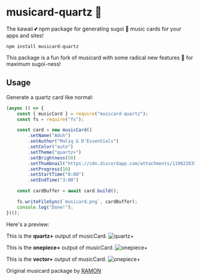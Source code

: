 
# musicard-quartz 🎵

The kawaii 💕 npm package for generating sugoi 🤩 music cards for your apps and sites! 

```
npm install musicard-quartz
```

This package is a fun fork of musicard with some radical new features 🌈 for maximum sugoi-ness!


## Usage

Generate a quartz card like normal:

```js
(async () => {
    const { musicCard } = require("musicard-quartz");
    const fs = require("fs");

    const card = new musicCard()
        .setName("Aduh")
        .setAuthor("Maliq & D'Essentials")
        .setColor("auto")
        .setTheme("quartz+")
        .setBrightness(50)
        .setThumbnail("https://cdn.discordapp.com/attachments/1198220352963219456/1202316791351615548/index.jpg?ex=65cd03c5&is=65ba8ec5&hm=d5229d21023379c157e7e9bfa7d0258e6bcf7d7727a2381d133d51d3498bd3bf&")
        .setProgress(10)
        .setStartTime("0:00")
        .setEndTime("3:00")

    const cardBuffer = await card.build();

    fs.writeFileSync(`musicard.png`, cardBuffer);
    console.log("Done!");
})();
```

Here's a preview:

This is the **quartz+** output of musicCard. 
![quartz+](https://i.imgur.com/Ej0fR2G.png)

This is the **onepiece+** output of musicCard. 
![onepiece+](https://i.imgur.com/W1aKxlA.png)

This is the **vector+** output of musicCard. 
![onepiece+](https://i.imgur.com/Ej0fR2G.png)


Original musicard package by [RAMON](https://github.com/hymoonz/musicard-quartz)
